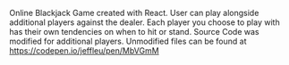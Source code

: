 Online Blackjack Game created with React. User can play alongside additional players against the dealer. Each player you choose to play with has their own tendencies on when to hit or stand.
Source Code was modified for additional players. Unmodified files can be found at https://codepen.io/jeffleu/pen/MbVGmM
